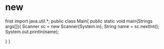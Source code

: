 # new
frist 
import java.util.*;
public class Main{
public static void main(Strings args[]){
Scanner sc = new Scanner(System.in);
String name = sc.nextInt();
System.out.println(name);

}
}
